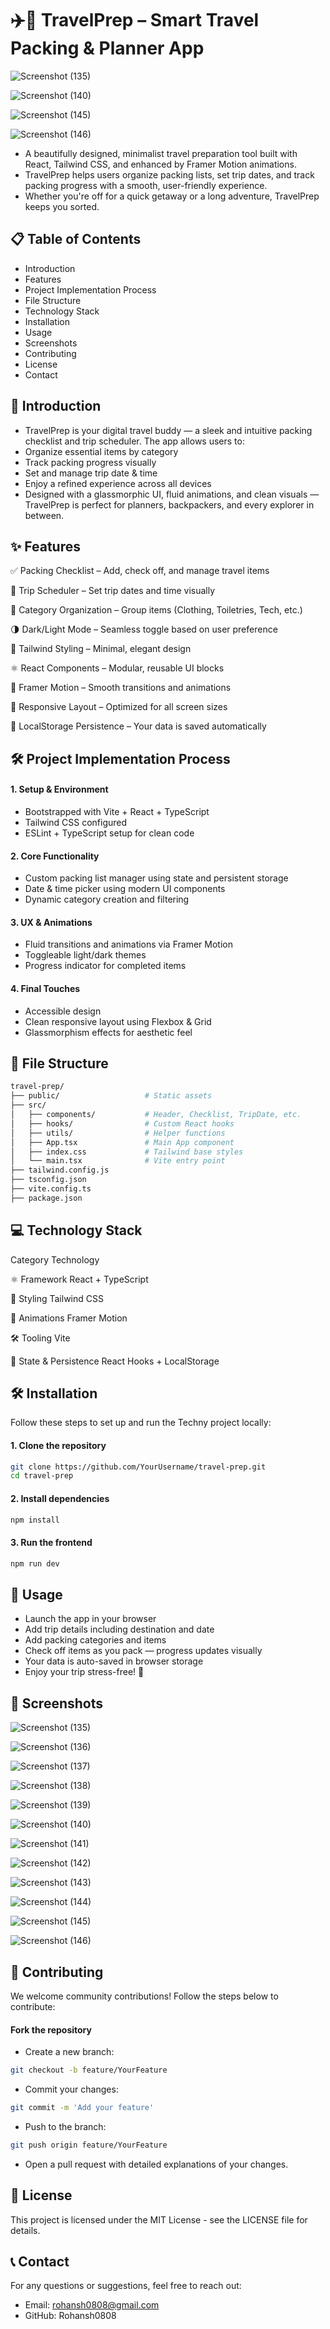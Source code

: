# ✈️🧳 TravelPrep – Smart Travel Packing & Planner App

![Screenshot (135)](https://github.com/user-attachments/assets/370dc924-4baf-4fcb-88e2-8353d830471f)

![Screenshot (140)](https://github.com/user-attachments/assets/cd2f1084-b76f-4d8a-a426-a05344c4c9a1)

![Screenshot (145)](https://github.com/user-attachments/assets/8b77caa6-a385-47e4-8430-d29d8451d92a)

![Screenshot (146)](https://github.com/user-attachments/assets/c829d231-686b-4799-b744-50aa56887837)

- A beautifully designed, minimalist travel preparation tool built with React, Tailwind CSS, and enhanced by Framer Motion animations.
- TravelPrep helps users organize packing lists, set trip dates, and track packing progress with a smooth, user-friendly experience.
- Whether you're off for a quick getaway or a long adventure, TravelPrep keeps you sorted.

## 📋 Table of Contents
- Introduction
- Features
- Project Implementation Process
- File Structure
- Technology Stack
- Installation
- Usage
- Screenshots
- Contributing
- License
- Contact

## 📘 Introduction

- TravelPrep is your digital travel buddy — a sleek and intuitive packing checklist and trip scheduler. The app allows users to:
- Organize essential items by category
- Track packing progress visually
- Set and manage trip date & time
- Enjoy a refined experience across all devices
- Designed with a glassmorphic UI, fluid animations, and clean visuals — TravelPrep is perfect for planners, backpackers, and every explorer in between.


## ✨ Features

✅ Packing Checklist – Add, check off, and manage travel items

📅 Trip Scheduler – Set trip dates and time visually

📂 Category Organization – Group items (Clothing, Toiletries, Tech, etc.)

🌗 Dark/Light Mode – Seamless toggle based on user preference

🎨 Tailwind Styling – Minimal, elegant design

⚛️ React Components – Modular, reusable UI blocks

🎥 Framer Motion – Smooth transitions and animations

📱 Responsive Layout – Optimized for all screen sizes

💾 LocalStorage Persistence – Your data is saved automatically



## 🛠 Project Implementation Process

#### 1. Setup & Environment
- Bootstrapped with Vite + React + TypeScript
- Tailwind CSS configured
- ESLint + TypeScript setup for clean code

#### 2. Core Functionality
- Custom packing list manager using state and persistent storage
- Date & time picker using modern UI components
- Dynamic category creation and filtering

#### 3. UX & Animations
- Fluid transitions and animations via Framer Motion
- Toggleable light/dark themes
- Progress indicator for completed items

#### 4. Final Touches
- Accessible design
- Clean responsive layout using Flexbox & Grid
- Glassmorphism effects for aesthetic feel

## 📁 File Structure

```bash
travel-prep/
├── public/                   # Static assets
├── src/
│   ├── components/           # Header, Checklist, TripDate, etc.
│   ├── hooks/                # Custom React hooks
│   ├── utils/                # Helper functions
│   ├── App.tsx               # Main App component
│   ├── index.css             # Tailwind base styles
│   └── main.tsx              # Vite entry point
├── tailwind.config.js
├── tsconfig.json
├── vite.config.ts
├── package.json
```

## 💻 Technology Stack

Category	Technology

⚛️ Framework	React + TypeScript

🎨 Styling	Tailwind CSS

🎥 Animations	Framer Motion

🛠 Tooling	Vite

🧠 State & Persistence	React Hooks + LocalStorage


## 🛠 Installation

Follow these steps to set up and run the Techny project locally:

#### 1. Clone the repository
```bash
git clone https://github.com/YourUsername/travel-prep.git
cd travel-prep
```

#### 2. Install dependencies

```bash
npm install
```

#### 3. Run the frontend

```bash
npm run dev
```

## 🚀 Usage
- Launch the app in your browser
- Add trip details including destination and date
- Add packing categories and items
- Check off items as you pack — progress updates visually
- Your data is auto-saved in browser storage
- Enjoy your trip stress-free! 🎒


## 📸 Screenshots

![Screenshot (135)](https://github.com/user-attachments/assets/370dc924-4baf-4fcb-88e2-8353d830471f)

![Screenshot (136)](https://github.com/user-attachments/assets/c35fdb12-f22e-442c-8440-d56a30f259e0)

![Screenshot (137)](https://github.com/user-attachments/assets/d1612430-b5e2-43ca-ac9a-e34bf41765d7)

![Screenshot (138)](https://github.com/user-attachments/assets/c463c279-f33c-4c57-b6d8-0ecbb5ed0cf1)

![Screenshot (139)](https://github.com/user-attachments/assets/6522b313-7c36-421b-95a4-e87466c4f583)

![Screenshot (140)](https://github.com/user-attachments/assets/cd2f1084-b76f-4d8a-a426-a05344c4c9a1)

![Screenshot (141)](https://github.com/user-attachments/assets/c6e93e21-d704-4b35-b7d4-b5a5fae99167)

![Screenshot (142)](https://github.com/user-attachments/assets/62cd9c6d-7fb0-4a5b-b284-2438840d426d)

![Screenshot (143)](https://github.com/user-attachments/assets/5539400a-d52d-4ed4-bfc6-d969cb1536a9)

![Screenshot (144)](https://github.com/user-attachments/assets/37f7857e-c11a-43e8-bb98-a5c4427c2ec2)

![Screenshot (145)](https://github.com/user-attachments/assets/8b77caa6-a385-47e4-8430-d29d8451d92a)

![Screenshot (146)](https://github.com/user-attachments/assets/c829d231-686b-4799-b744-50aa56887837)

## 🤝 Contributing
We welcome community contributions! Follow the steps below to contribute:

#### Fork the repository
- Create a new branch:
```bash
git checkout -b feature/YourFeature
```

- Commit your changes:
```bash
git commit -m 'Add your feature'
```

- Push to the branch:
```bash
git push origin feature/YourFeature
```

- Open a pull request with detailed explanations of your changes.

## 📄 License

This project is licensed under the MIT License - see the LICENSE file for details.

## 📞 Contact
For any questions or suggestions, feel free to reach out:

- Email: rohansh0808@gmail.com
- GitHub: Rohansh0808
